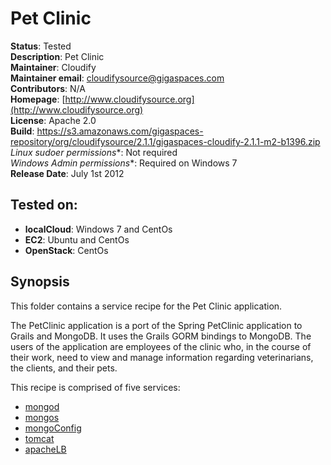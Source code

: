 # Pet Clinic 

**Status**: Tested  
**Description**: Pet Clinic  
**Maintainer**:       Cloudify  
**Maintainer email**: cloudifysource@gigaspaces.com  
**Contributors**:    N/A    
**Homepage**:   [http://www.cloudifysource.org](http://www.cloudifysource.org)  
**License**:      Apache 2.0   
**Build**: https://s3.amazonaws.com/gigaspaces-repository/org/cloudifysource/2.1.1/gigaspaces-cloudify-2.1.1-m2-b1396.zip  
**Linux* sudoer permissions**:	Not required  
**Windows* Admin permissions**:  Required on Windows 7    
**Release Date**: July 1st 2012  


Tested on:
--------

* <strong>localCloud</strong>: Windows 7 and CentOs 
* <strong>EC2</strong>: Ubuntu and CentOs 
* <strong>OpenStack</strong>: CentOs 



Synopsis
--------

This folder contains a service recipe for the Pet Clinic application.

The PetClinic application is a port of the Spring PetClinic application to Grails and MongoDB. It uses the Grails GORM bindings to MongoDB. 
The users of the application are employees of the clinic who, in the course of their work, need to view and manage information regarding veterinarians, the clients, and their pets.

This recipe is comprised of five services:
* [mongod](../../services/mongodb/mongod/README.md)  
* [mongos](../../services/mongodb/mongos/README.md)  
* [mongoConfig](../../services/mongodb/mongoConfig/README.md)  
* [tomcat](../../services/tomcat/README.md) 
* [apacheLB](../../services/apacheLB/README.md) 


